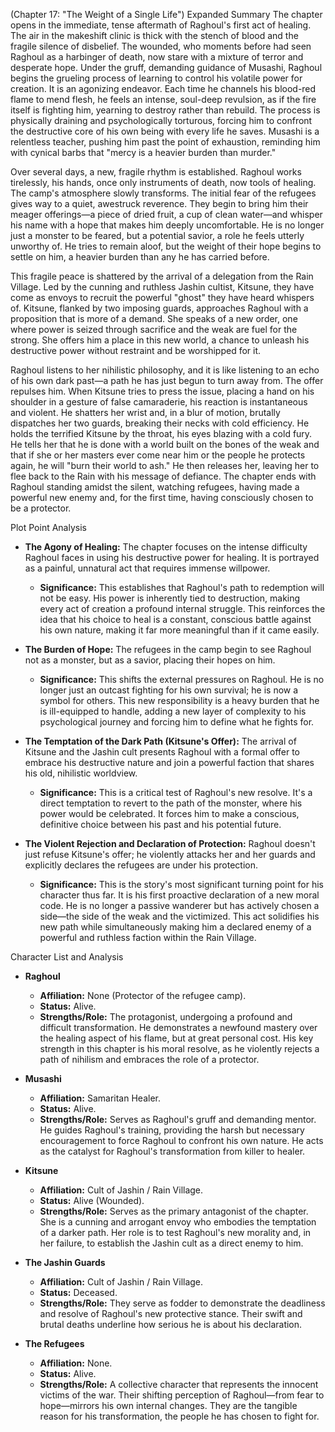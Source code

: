 (Chapter 17: "The Weight of a Single Life")
Expanded Summary
The chapter opens in the immediate, tense aftermath of Raghoul's first act of healing. The air in the makeshift clinic is thick with the stench of blood and the fragile silence of disbelief. The wounded, who moments before had seen Raghoul as a harbinger of death, now stare with a mixture of terror and desperate hope. Under the gruff, demanding guidance of Musashi, Raghoul begins the grueling process of learning to control his volatile power for creation. It is an agonizing endeavor. Each time he channels his blood-red flame to mend flesh, he feels an intense, soul-deep revulsion, as if the fire itself is fighting him, yearning to destroy rather than rebuild. The process is physically draining and psychologically torturous, forcing him to confront the destructive core of his own being with every life he saves. Musashi is a relentless teacher, pushing him past the point of exhaustion, reminding him with cynical barbs that "mercy is a heavier burden than murder."

Over several days, a new, fragile rhythm is established. Raghoul works tirelessly, his hands, once only instruments of death, now tools of healing. The camp's atmosphere slowly transforms. The initial fear of the refugees gives way to a quiet, awestruck reverence. They begin to bring him their meager offerings—a piece of dried fruit, a cup of clean water—and whisper his name with a hope that makes him deeply uncomfortable. He is no longer just a monster to be feared, but a potential savior, a role he feels utterly unworthy of. He tries to remain aloof, but the weight of their hope begins to settle on him, a heavier burden than any he has carried before.

This fragile peace is shattered by the arrival of a delegation from the Rain Village. Led by the cunning and ruthless Jashin cultist, Kitsune, they have come as envoys to recruit the powerful "ghost" they have heard whispers of. Kitsune, flanked by two imposing guards, approaches Raghoul with a proposition that is more of a demand. She speaks of a new order, one where power is seized through sacrifice and the weak are fuel for the strong. She offers him a place in this new world, a chance to unleash his destructive power without restraint and be worshipped for it.

Raghoul listens to her nihilistic philosophy, and it is like listening to an echo of his own dark past—a path he has just begun to turn away from. The offer repulses him. When Kitsune tries to press the issue, placing a hand on his shoulder in a gesture of false camaraderie, his reaction is instantaneous and violent. He shatters her wrist and, in a blur of motion, brutally dispatches her two guards, breaking their necks with cold efficiency. He holds the terrified Kitsune by the throat, his eyes blazing with a cold fury. He tells her that he is done with a world built on the bones of the weak and that if she or her masters ever come near him or the people he protects again, he will "burn their world to ash." He then releases her, leaving her to flee back to the Rain with his message of defiance. The chapter ends with Raghoul standing amidst the silent, watching refugees, having made a powerful new enemy and, for the first time, having consciously chosen to be a protector.

Plot Point Analysis
*   **The Agony of Healing:** The chapter focuses on the intense difficulty Raghoul faces in using his destructive power for healing. It is portrayed as a painful, unnatural act that requires immense willpower.
    *   **Significance:** This establishes that Raghoul's path to redemption will not be easy. His power is inherently tied to destruction, making every act of creation a profound internal struggle. This reinforces the idea that his choice to heal is a constant, conscious battle against his own nature, making it far more meaningful than if it came easily.

*   **The Burden of Hope:** The refugees in the camp begin to see Raghoul not as a monster, but as a savior, placing their hopes on him.
    *   **Significance:** This shifts the external pressures on Raghoul. He is no longer just an outcast fighting for his own survival; he is now a symbol for others. This new responsibility is a heavy burden that he is ill-equipped to handle, adding a new layer of complexity to his psychological journey and forcing him to define what he fights for.

*   **The Temptation of the Dark Path (Kitsune's Offer):** The arrival of Kitsune and the Jashin cult presents Raghoul with a formal offer to embrace his destructive nature and join a powerful faction that shares his old, nihilistic worldview.
    *   **Significance:** This is a critical test of Raghoul's new resolve. It's a direct temptation to revert to the path of the monster, where his power would be celebrated. It forces him to make a conscious, definitive choice between his past and his potential future.

*   **The Violent Rejection and Declaration of Protection:** Raghoul doesn't just refuse Kitsune's offer; he violently attacks her and her guards and explicitly declares the refugees are under his protection.
    *   **Significance:** This is the story's most significant turning point for his character thus far. It is his first proactive declaration of a new moral code. He is no longer a passive wanderer but has actively chosen a side—the side of the weak and the victimized. This act solidifies his new path while simultaneously making him a declared enemy of a powerful and ruthless faction within the Rain Village.

Character List and Analysis
*   **Raghoul**
    *   **Affiliation:** None (Protector of the refugee camp).
    *   **Status:** Alive.
    *   **Strengths/Role:** The protagonist, undergoing a profound and difficult transformation. He demonstrates a newfound mastery over the healing aspect of his flame, but at great personal cost. His key strength in this chapter is his moral resolve, as he violently rejects a path of nihilism and embraces the role of a protector.

*   **Musashi**
    *   **Affiliation:** Samaritan Healer.
    *   **Status:** Alive.
    *   **Strengths/Role:** Serves as Raghoul's gruff and demanding mentor. He guides Raghoul's training, providing the harsh but necessary encouragement to force Raghoul to confront his own nature. He acts as the catalyst for Raghoul's transformation from killer to healer.

*   **Kitsune**
    *   **Affiliation:** Cult of Jashin / Rain Village.
    *   **Status:** Alive (Wounded).
    *   **Strengths/Role:** Serves as the primary antagonist of the chapter. She is a cunning and arrogant envoy who embodies the temptation of a darker path. Her role is to test Raghoul's new morality and, in her failure, to establish the Jashin cult as a direct enemy to him.

*   **The Jashin Guards**
    *   **Affiliation:** Cult of Jashin / Rain Village.
    *   **Status:** Deceased.
    *   **Strengths/Role:** They serve as fodder to demonstrate the deadliness and resolve of Raghoul's new protective stance. Their swift and brutal deaths underline how serious he is about his declaration.

*   **The Refugees**
    *   **Affiliation:** None.
    *   **Status:** Alive.
    *   **Strengths/Role:** A collective character that represents the innocent victims of the war. Their shifting perception of Raghoul—from fear to hope—mirrors his own internal changes. They are the tangible reason for his transformation, the people he has chosen to fight for.
